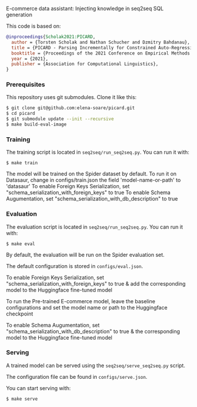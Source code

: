 
E-commerce data assistant: Injecting knowledge in seq2seq SQL generation

This code is based on:

```bibtex
@inproceedings{Scholak2021:PICARD,
  author = {Torsten Scholak and Nathan Schucher and Dzmitry Bahdanau},
  title = {PICARD - Parsing Incrementally for Constrained Auto-Regressive Decoding from Language Models},
  booktitle = {Proceedings of the 2021 Conference on Empirical Methods in Natural Language Processing},
  year = {2021},
  publisher = {Association for Computational Linguistics},
}
```

### Prerequisites

This repository uses git submodules. Clone it like this:
```sh
$ git clone git@github.com:elena-soare/picard.git
$ cd picard
$ git submodule update --init --recursive
$ make build-eval-image
```

### Training

The training script is located in `seq2seq/run_seq2seq.py`.
You can run it with:
```
$ make train
```
The model will be trained on the Spider dataset by default.
To run it on Datasaur, change in configs/train.json the field 'model-name-or-path' to 'datasaur'
To enable Foreign Keys Serialization, set "schema_serialization_with_foreign_keys" to true
To enable Schema Augumentation, set "schema_serialization_with_db_description" to true

### Evaluation

The evaluation script is located in `seq2seq/run_seq2seq.py`.
You can run it with:
```
$ make eval
```
By default, the evaluation will be run on the Spider evaluation set.

The default configuration is stored in `configs/eval.json`.

To enable Foreign Keys Serialization, set "schema_serialization_with_foreign_keys" to true & add the corresponding model to the Huggingface fine-tuned model

To run the Pre-trained E-commerce model, leave the baseline configurations and set the model name or path to the Huggingface checkpoint

To enable Schema Augumentation, set "schema_serialization_with_db_description" to true & the corresponding model to the Huggingface fine-tuned model

### Serving

A trained model can be served using the `seq2seq/serve_seq2seq.py` script.

The configuration file can be found in `configs/serve.json`.

You can start serving with:
```
$ make serve
```
